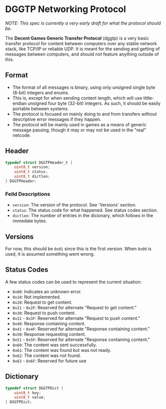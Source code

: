 # DGGTP Networking Protocol

*NOTE: This spec is currently a very early draft for what the protocol should be.*

The **Decent Games Generic Transfer Protocol** (dggtp) is a very basic transfer protocol for content between computers over any stable network stack, like TCP/IP or reliable UDP. It is meant for the sending and getting of messages between computers, and should not feature anything outside of this.

## Format

 * The format of all messages is binary, using only unsigned single byte (8-bit) integers and enums.
 * This is, except for when sending content length, which will use little-endian unsigned four byte (32-bit) integers. As such, it should be easily portable between systems.
 * The protocol is focused on mainly doing to and from transfers without descriptive error messages if they happen.
 * The protocol will be mainly used in games as a means of generic message passing, though it may or may not be used in the "real" netcode.

## Header

```c
typedef struct DGGTPHeader_t {
	uint8_t version;
	uint8_t status;
	uint8_t dictlen;
} DGGTPHeader;
```

### Feild Descriptions

 * `version`: The version of the protocol. See 'Versions' section.
 * `status`: The status code for what happened. See status codes section.
 * `dictlen`: The number of entries in the dicionary, which follows in the immedate bytes.

## Versions

For now, this should be `0x01` since this is the first version. When `0x00` is used, it is assumed something went wrong.

## Status Codes

A few status codes can be used to represent the current situation:

 * `0x00`: Indicates an unknown error.
 * `0x10`: Not implemented.
 * `0x20`: Request to get content.
 * `0x21` - `0x2F`: Reserved for alternate "Request to get content."
 * `0x30`: Request to push content.
 * `0x31` - `0x3F`: Reserved for alternate "Request to push content."
 * `0x40`: Response containing content.
 * `0x41` - `0x4F`: Reserved for alternate "Response containing content."
 * `0x50`: Response requesting content.
 * `0x51` - `0x5F`: Reserved for alternate "Response containing content."
 * `0x60`: The content was sent successfully.
 * `0x61`: The content was found but was not ready.
 * `0x62`: The content was not found.
 * `0x63` - `0x6F`: Reserved for future use

## Dictionary

```c
typedef struct DGGTPDict {
	uint8_t key;
	uint8_t value;
} DGGTPDict;
```

